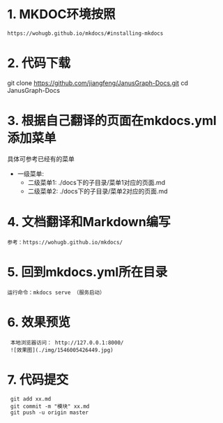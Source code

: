 # 1. MKDOC环境按照

	https://wohugb.github.io/mkdocs/#installing-mkdocs

# 2. 代码下载
 
  git clone https://github.com/jiangfeng/JanusGraph-Docs.git
  cd JanusGraph-Docs

# 3. 根据自己翻译的页面在mkdocs.yml添加菜单

  具体可参考已经有的菜单

 - 一级菜单:
 	- 二级菜单1: ./docs下的子目录/菜单1对应的页面.md
 	- 二级菜单2: ./docs下的子目录/菜单2对应的页面.md

# 4. 文档翻译和Markdown编写
	参考：https://wohugb.github.io/mkdocs/

# 5. 回到mkdocs.yml所在目录
	运行命令：mkdocs serve （服务启动）

# 6. 效果预览
     本地浏览器访问： http://127.0.0.1:8000/
     ![效果图](./img/1546005426449.jpg)

# 7. 代码提交
	
	 git add xx.md
	 git commit -m "模块" xx.md
	 git push -u origin master